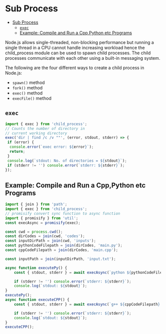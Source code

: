 # Sub Process

- [Sub Process](#sub-process)
  - [`exec`](#exec)
  - [Example: Compile and Run a Cpp,Python etc Programs](#example-compile-and-run-a-cpppython-etc-programs)

Node.js allows single-threaded, non-blocking performance but running a single thread in a CPU cannot handle increasing workload hence the child_process module can be used to spawn child processes. The child processes communicate with each other using a built-in messaging system.

The following are the four different ways to create a child process in Node.js:

- `spawn()` method
- `fork()` method
- `exec()` method
- `execFile()` method

## `exec`

```typescript
import { exec } from 'child_process';
// Counts the number of directory in
// current working directory
exec('dir | find /c /v ""', (error, stdout, stderr) => {
 if (error) {
  console.error(`exec error: ${error}`);
  return;
 }
 console.log(`stdout: No. of directories = ${stdout}`);
 if (stderr != '') console.error(`stderr: ${stderr}`);
});
```

## Example: Compile and Run a Cpp,Python etc Programs

```typescript
import { join } from 'path';
import { exec } from 'child_process';
// promisify convert sync function to async function
import { promisify } from 'util';
const execAsync = promisify(exec);

const cwd = process.cwd();
const dirCodes = join(cwd, 'codes');
const inputDirPath = join(cwd, 'inputs');
const pythonCodeFilepath = join(dirCodes, 'main.py');
const cppCodeFilepath = join(dirCodes, 'main.cpp');

const inputPath = join(inputDirPath, 'input.txt');

async function executePy() {
	const { stdout, stderr } = await execAsync(`python ${pythonCodeFilepath} < ${inputPath}`);

	if (stderr != '') console.error(`stderr: ${stderr}`);
	console.log(`stdout: ${stdout}`);
}
executePy();
async function executeCPP() {
	const { stdout, stderr } = await execAsync(`g++ ${cppCodeFilepath} && a.exe < ${inputPath}`);

	if (stderr != '') console.error(`stderr: ${stderr}`);
	console.log(`stdout: ${stdout}`);
}
executeCPP();

```